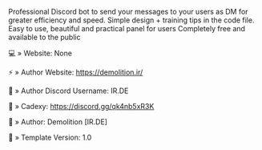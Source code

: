 Professional Discord bot to send your messages to your users as DM for greater efficiency and speed.
Simple design + training tips in the code file.
Easy to use, beautiful and practical panel for users
Completely free and available to the public

💻 » Website: None

⚡ » Author Website: https://demolition.ir/

🔗 » Author Discord Username: IR.DE

🔗 » Cadexy: https://discord.gg/qk4nb5xR3K

👤 » Author: Demolition [IR.DE]

📑 » Template Version: 1.0
